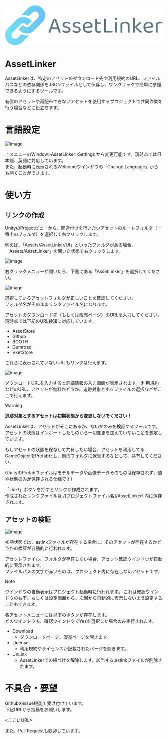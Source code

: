 ![logo](https://raw.githubusercontent.com/sh0ou/AssetReferLinker/main/Packages/jp.sh0uroom.assetlinker/UI/logo.png)
# AssetLinker
AssetLinkerは、特定のアセットのダウンロード先や利用規約のURL、ファイルパスなどの依存関係をJSONファイルとして保存し、ワンクリックで簡単に参照できるようにするツールです。

有償のアセットや再配布できないアセットを使用するプロジェクトで共同作業を行う場合などに役立ちます。

# 言語設定
![image](https://github.com/sh0ou/AssetReferLinker/assets/47475540/abba2866-65a6-4ff0-8950-6f4126034a62)

上メニューのWindow>AssetLinker>Settings から変更可能です。現時点では日本語、英語に対応しています。<br/>
また、起動時に表示されるWelcomeウインドウの「Change Language」からも開くことができます。

# 使い方
## リンクの作成

UnityのProjectビューから、関連付けを行いたいアセットのルートフォルダ（一番上のフォルダ）を選択して右クリックします。

例えば、「Assets/AssetLinker/UI」といったフォルダがある場合、「Assets/AssetLinker」を開いた状態で右クリックします。

![image](https://github.com/sh0ou/AssetReferLinker/assets/47475540/5a7d74d2-872a-4abd-bb52-e04066cdcb89)

右クリックメニューが開いたら、下側にある「AssetLinker」を選択してください。

![image](https://github.com/sh0ou/AssetReferLinker/assets/47475540/f9f637de-7410-42ed-be61-ebf4cf9b5fdc)

選択しているアセットフォルダが正しいことを確認してください。<br/>
フォルダ名がそのままリンクファイル名になります。

アセットのダウンロード先（もしくは販売ページ）のURLを入力してください。
現時点では下記のURL検知に対応しています。
- AssetStore
- Github
- BOOTH
- Gumroad
- VketStore

これらに表示されていないURLもリンクは行えます。

![image](https://github.com/sh0ou/AssetReferLinker/assets/47475540/1b349e56-42b2-4dd5-a6e9-c592317e6243)

ダウンロードURLを入力すると詳細情報の入力画面が表示されます。
利用規約などのURL、アセットが無料かどうか、追跡対象とするファイルの選択などがここで行えます。

> [!WARNING]
> **追跡対象とするアセットは初期状態から変更しないでください！**
> 
> AssetLinkerは、アセットがそこにあるか、ないかのみを検証するツールです。<br/>
> アセットの状態はインポートしたものから一切変更を加えていないことを想定しています。
> 
> もしアセットの状態を保存して共有したい場合、アセットを利用してるGameObjectをPrefab化し、別のフォルダに保管するなどして、共有してください。
> 
> (UnityのPrefabファイルはモデルデータや画像データそのものは保存されず、値や状態のみが保存される仕様です)

「Link!」ボタンを押すとリンクが作成されます。<br/>
作成されたリンクファイルは /\[プロジェクトファイル名]/AssetLinker/ 内に保存されます。

## アセットの検証
![image](https://github.com/sh0ou/AssetReferLinker/assets/47475540/0ef9e170-52c8-466b-97e9-fb762a877921)

初期状態では、astlnkファイルが存在する場合に、そのアセットが存在するかどうかの検証が自動的に行われます。

アセットファイル、フォルダが存在しない場合、アセット確認ウインドウが自動的に表示されます。<br/>
ファイルパスの文字が赤いものは、プロジェクト内に存在しないアセットです。

> [!NOTE]
> ウインドウの自動表示はプロジェクト起動時に行われます。
> これは確認ウインドウの右下、もしくは設定画面から、次回から自動的に表示しないよう設定することもできます。

各アセットメニューには以下のボタンが存在します。<br/>
どのウインドウも、確認ウインドウでYesを選択した場合のみ実行されます。

- Download
  - ダウンロードページ、販売ページを開きます。
- License
  - 利用規約やライセンスが記載されたページを開きます。
- UnLink
  - AssetLinkerでの紐づけを解除します。該当する.astlnkファイルが削除されます。
 
#  不具合・要望
Githubのissue機能で受け付けています。<br/>
下記URLから投稿をお願いします。

<ここにURL>

また、Pull Requestも歓迎しています。
